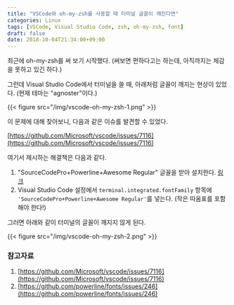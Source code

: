 ```yaml
---
title: "VSCode와 oh-my-zsh를 사용할 때 터미널 글꼴이 깨진다면"
categories: Linux
tags: [VSCode, Visual Studio Code, zsh, oh-my-zsh, font]
draft: false
date: 2018-10-04T21:34:00+09:00
---
```


최근에 oh-my-zsh를 써 보기 시작했다. (써보면 편하다고는 하는데, 아직까지는 체감을 못하고 있긴 하다.)

그런데 Visual Studio Code에서 터미널을 쓸 때, 아래처럼 글꼴이 깨지는 현상이 있었다. (현재 테마는 "agnoster"이다.)

{{< figure src="/img/vscode-oh-my-zsh-1.png" >}}

이 문제에 대해 찾아보니, 다음과 같은 이슈를 발견할 수 있었다. 

[https://github.com/Microsoft/vscode/issues/7116](https://github.com/Microsoft/vscode/issues/7116)

여기서 제시하는 해결책은 다음과 같다.

1. "SourceCodePro+Powerline+Awesome Regular" 글꼴을 받아 설치한다. [링크](https://github.com/Falkor/dotfiles/raw/master/fonts/SourceCodePro%2BPowerline%2BAwesome%2BRegular.ttf)
2. Visual Studio Code 설정에서 `terminal.integrated.fontFamily` 항목에 `'SourceCodePro+Powerline+Awesome Regular'`를 넣는다. (작은 따옴표를 포함해야 한다!)

그러면 아래와 같이 터미널의 글꼴이 깨지지 않게 된다.

{{< figure src="/img/vscode-oh-my-zsh-2.png" >}}

### 참고자료

1. [https://github.com/Microsoft/vscode/issues/7116](https://github.com/Microsoft/vscode/issues/7116)
2. [https://github.com/powerline/fonts/issues/246](https://github.com/powerline/fonts/issues/246)